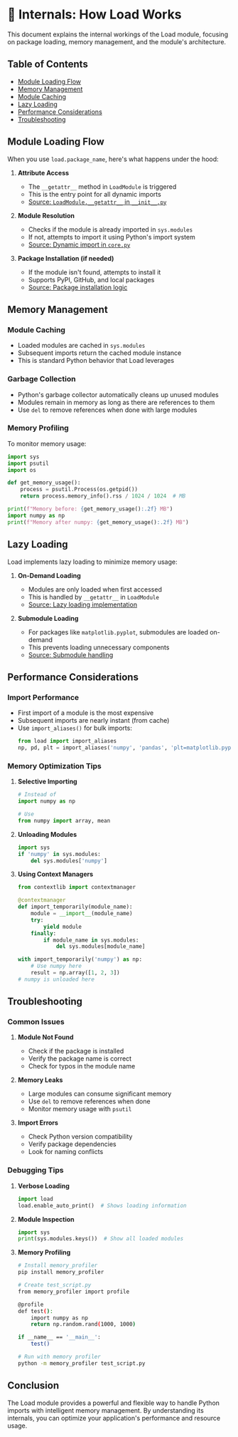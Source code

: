 # 🧠 Internals: How Load Works

This document explains the internal workings of the Load module, focusing on package loading, memory management, and the module's architecture.

## Table of Contents
- [Module Loading Flow](#module-loading-flow)
- [Memory Management](#memory-management)
- [Module Caching](#module-caching)
- [Lazy Loading](#lazy-loading)
- [Performance Considerations](#performance-considerations)
- [Troubleshooting](#troubleshooting)

## Module Loading Flow

When you use `load.package_name`, here's what happens under the hood:

1. **Attribute Access**
   - The `__getattr__` method in `LoadModule` is triggered
   - This is the entry point for all dynamic imports
   - [Source: `LoadModule.__getattr__` in `__init__.py`](cci:1://file:///home/tom/github/pyfunc/load/src/load/__init__.py:31:4-177:61)

2. **Module Resolution**
   - Checks if the module is already imported in `sys.modules`
   - If not, attempts to import it using Python's import system
   - [Source: Dynamic import in `core.py`](cci:1://file:///home/tom/github/pyfunc/load/src/load/core.py:0:0-0:0)

3. **Package Installation (if needed)**
   - If the module isn't found, attempts to install it
   - Supports PyPI, GitHub, and local packages
   - [Source: Package installation logic](cci:1://file:///home/tom/github/pyfunc/load/src/load/core.py:0:0-0:0)

## Memory Management

### Module Caching
- Loaded modules are cached in `sys.modules`
- Subsequent imports return the cached module instance
- This is standard Python behavior that Load leverages

### Garbage Collection
- Python's garbage collector automatically cleans up unused modules
- Modules remain in memory as long as there are references to them
- Use `del` to remove references when done with large modules

### Memory Profiling
To monitor memory usage:

```python
import sys
import psutil
import os

def get_memory_usage():
    process = psutil.Process(os.getpid())
    return process.memory_info().rss / 1024 / 1024  # MB

print(f"Memory before: {get_memory_usage():.2f} MB")
import numpy as np
print(f"Memory after numpy: {get_memory_usage():.2f} MB")
```

## Lazy Loading

Load implements lazy loading to minimize memory usage:

1. **On-Demand Loading**
   - Modules are only loaded when first accessed
   - This is handled by `__getattr__` in `LoadModule`
   - [Source: Lazy loading implementation](cci:1://file:///home/tom/github/pyfunc/load/src/load/__init__.py:31:4-177:61)

2. **Submodule Loading**
   - For packages like `matplotlib.pyplot`, submodules are loaded on-demand
   - This prevents loading unnecessary components
   - [Source: Submodule handling](cci:1://file:///home/tom/github/pyfunc/load/src/load/__init__.py:243:4-261:16)

## Performance Considerations

### Import Performance
- First import of a module is the most expensive
- Subsequent imports are nearly instant (from cache)
- Use `import_aliases()` for bulk imports:
  ```python
  from load import import_aliases
  np, pd, plt = import_aliases('numpy', 'pandas', 'plt=matplotlib.pyplot')
  ```

### Memory Optimization Tips
1. **Selective Importing**
   ```python
   # Instead of
   import numpy as np
   
   # Use
   from numpy import array, mean
   ```

2. **Unloading Modules**
   ```python
   import sys
   if 'numpy' in sys.modules:
       del sys.modules['numpy']
   ```

3. **Using Context Managers**
   ```python
   from contextlib import contextmanager
   
   @contextmanager
   def import_temporarily(module_name):
       module = __import__(module_name)
       try:
           yield module
       finally:
           if module_name in sys.modules:
               del sys.modules[module_name]
   
   with import_temporarily('numpy') as np:
       # Use numpy here
       result = np.array([1, 2, 3])
   # numpy is unloaded here
   ```

## Troubleshooting

### Common Issues

1. **Module Not Found**
   - Check if the package is installed
   - Verify the package name is correct
   - Check for typos in the module name

2. **Memory Leaks**
   - Large modules can consume significant memory
   - Use `del` to remove references when done
   - Monitor memory usage with `psutil`

3. **Import Errors**
   - Check Python version compatibility
   - Verify package dependencies
   - Look for naming conflicts

### Debugging Tips

1. **Verbose Loading**
   ```python
   import load
   load.enable_auto_print()  # Shows loading information
   ```

2. **Module Inspection**
   ```python
   import sys
   print(sys.modules.keys())  # Show all loaded modules
   ```

3. **Memory Profiling**
   ```bash
   # Install memory_profiler
   pip install memory_profiler
   
   # Create test_script.py
   from memory_profiler import profile
   
   @profile
   def test():
       import numpy as np
       return np.random.rand(1000, 1000)
   
   if __name__ == '__main__':
       test()
   
   # Run with memory profiler
   python -m memory_profiler test_script.py
   ```

## Conclusion

The Load module provides a powerful and flexible way to handle Python imports with intelligent memory management. By understanding its internals, you can optimize your application's performance and resource usage.

